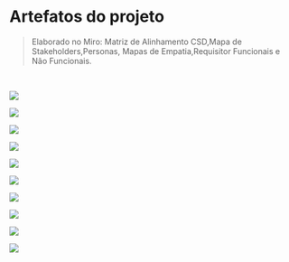 # Artefatos do projeto

>Elaborado no Miro:
Matriz de Alinhamento CSD,Mapa de Stakeholders,Personas, Mapas de Empatia,Requisitor Funcionais e Não Funcionais.

<br>

![](images/DoaçãodeSangue.jpg)

![](images/DoaçãodeSangue(1).jpg)

![](images/DoaçãodeSangue(2).jpg)

![](images/DoaçãodeSangue(3).jpg)

![](images/DoaçãodeSangue(4).jpg)

![](images/DoaçãodeSangue(5).jpg)

![](images/DoaçãodeSangue(6).jpg)

![](images/DoaçãodeSangue(7).jpg)

![](images/DoaçãodeSangue(8).jpg)

![](images/DoaçãodeSangue(9).jpg)
